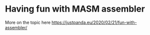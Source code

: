 # Having fun with MASM assembler
More on the topic here https://justpanda.eu/2020/02/21/fun-with-assembler/

